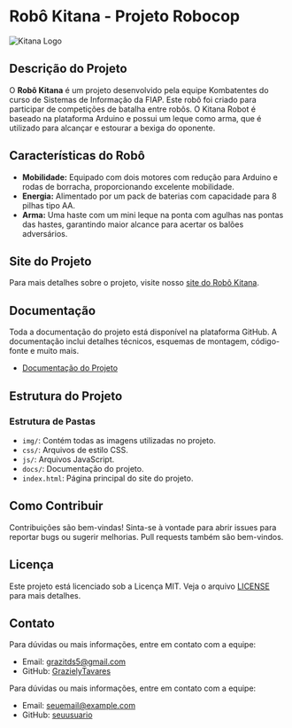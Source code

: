 # Robô Kitana - Projeto Robocop

 ![Kitana Logo](./img/kitana-logo-preta)

## Descrição do Projeto

O **Robô Kitana** é um projeto desenvolvido pela equipe Kombatentes do curso de Sistemas de Informação da FIAP. Este robô foi criado para participar de competições de batalha entre robôs. O Kitana Robot é baseado na plataforma Arduino e possui um leque como arma, que é utilizado para alcançar e estourar a bexiga do oponente.

## Características do Robô

- **Mobilidade:** Equipado com dois motores com redução para Arduino e rodas de borracha, proporcionando excelente mobilidade.
- **Energia:** Alimentado por um pack de baterias com capacidade para 8 pilhas tipo AA.
- **Arma:** Uma haste com um mini leque na ponta com agulhas nas pontas das hastes, garantindo maior alcance para acertar os balões adversários.

## Site do Projeto

Para mais detalhes sobre o projeto, visite nosso [site do Robô Kitana](#).

## Documentação

Toda a documentação do projeto está disponível na plataforma GitHub. A documentação inclui detalhes técnicos, esquemas de montagem, código-fonte e muito mais.

- [Documentação do Projeto](#)

## Estrutura do Projeto

### Estrutura de Pastas

- `img/`: Contém todas as imagens utilizadas no projeto.
- `css/`: Arquivos de estilo CSS.
- `js/`: Arquivos JavaScript.
- `docs/`: Documentação do projeto.
- `index.html`: Página principal do site do projeto.

## Como Contribuir

Contribuições são bem-vindas! Sinta-se à vontade para abrir issues para reportar bugs ou sugerir melhorias. Pull requests também são bem-vindos.

## Licença

Este projeto está licenciado sob a Licença MIT. Veja o arquivo [LICENSE](LICENSE) para mais detalhes.

## Contato
Para dúvidas ou mais informações, entre em contato com a equipe:
- Email: [grazitds5@gmail.com](mailto:grazitds5@gmail.com)
- GitHub: [GrazielyTavares](https://github.com/GrazielyTavares)

Para dúvidas ou mais informações, entre em contato com a equipe:
- Email: [seuemail@example.com](mailto:seuemail@example.com)
- GitHub: [seuusuario](https://github.com/seuusuario)
